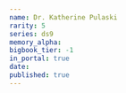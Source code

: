 ```yaml
---
name: Dr. Katherine Pulaski
rarity: 5
series: ds9
memory_alpha:
bigbook_tier: -1
in_portal: true
date:
published: true
---
```



